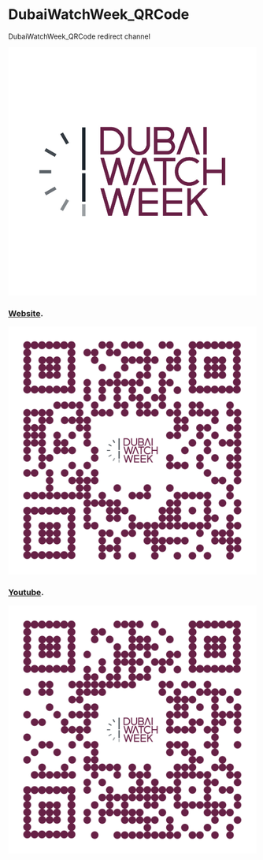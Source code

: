 # DubaiWatchWeek_QRCode
DubaiWatchWeek_QRCode redirect channel




<p align="center">
  <img src ="https://github.com/amrangry/DubaiWatchWeek_QRCode/blob/main/logo.jpg?raw=true"/>
</p>




###  [Website](adkatech.com/projects/qr/redirect/index.php?tag=y).


<p align="center">
  <img src ="https://github.com/amrangry/DubaiWatchWeek_QRCode/blob/main/DWW_website_bitly.png?raw=true"/>
</p>



###  [Youtube](adkatech.com/projects/qr/redirect/index.php?tag=y).

<p align="center">
  <img src ="https://github.com/amrangry/DubaiWatchWeek_QRCode/blob/main/DWW_youtube_bitly.png?raw=true"/>
</p>